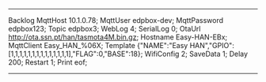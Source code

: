 <hr>


Backlog MqttHost 10.1.0.78; MqttUser edpbox-dev; MqttPassword edpbox123; Topic edpbox3; WebLog 4; SerialLog 0; OtaUrl http://ota.ssn.pt/han/tasmota4M.bin.gz; Hostname Easy-HAN-EBx; MqttClient Easy_HAN_%06X; Template {"NAME":"Easy HAN","GPIO":[1,1,1,1,1,1,1,1,1,1,1,1,1,1],"FLAG":0,"BASE":18}; WifiConfig 2; SaveData 1; Delay 200; Restart 1; Print eof; 


<hr>


